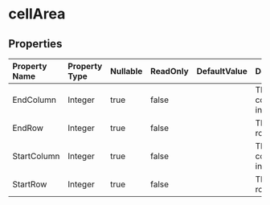 # **cellArea**

 

## **Properties**

| Property Name | Property Type | Nullable |  ReadOnly | DefaultValue | Description | 
| :- | :- | :- |:- |  :- | :- |
|EndColumn|Integer|true|false |  |The end column index.|
|EndRow|Integer|true|false |  |The end row index.|
|StartColumn|Integer|true|false |  |The start column index.|
|StartRow|Integer|true|false |  |The start row index.|

